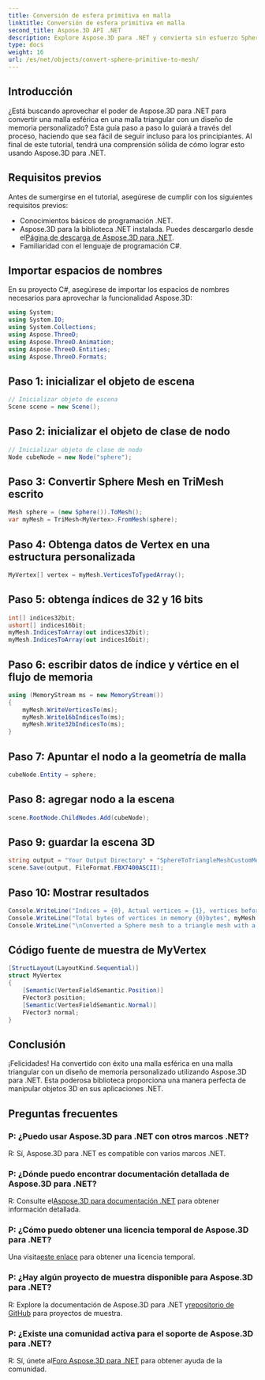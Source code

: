 ```yaml
---
title: Conversión de esfera primitiva en malla
linktitle: Conversión de esfera primitiva en malla
second_title: Aspose.3D API .NET
description: Explore Aspose.3D para .NET y convierta sin esfuerzo Sphere Mesh en Triangle Mesh con un diseño de memoria personalizado. Siga nuestra guía paso a paso para una integración perfecta.
type: docs
weight: 16
url: /es/net/objects/convert-sphere-primitive-to-mesh/
---
```

## Introducción
¿Está buscando aprovechar el poder de Aspose.3D para .NET para convertir una malla esférica en una malla triangular con un diseño de memoria personalizado? Esta guía paso a paso lo guiará a través del proceso, haciendo que sea fácil de seguir incluso para los principiantes. Al final de este tutorial, tendrá una comprensión sólida de cómo lograr esto usando Aspose.3D para .NET.
## Requisitos previos
Antes de sumergirse en el tutorial, asegúrese de cumplir con los siguientes requisitos previos:
- Conocimientos básicos de programación .NET.
- Aspose.3D para la biblioteca .NET instalada. Puedes descargarlo desde el[Página de descarga de Aspose.3D para .NET](https://releases.aspose.com/3d/net/).
- Familiaridad con el lenguaje de programación C#.
## Importar espacios de nombres
En su proyecto C#, asegúrese de importar los espacios de nombres necesarios para aprovechar la funcionalidad Aspose.3D:
```csharp
using System;
using System.IO;
using System.Collections;
using Aspose.ThreeD;
using Aspose.ThreeD.Animation;
using Aspose.ThreeD.Entities;
using Aspose.ThreeD.Formats;
```
## Paso 1: inicializar el objeto de escena
```csharp
// Inicializar objeto de escena
Scene scene = new Scene();
```
## Paso 2: inicializar el objeto de clase de nodo
```csharp
// Inicializar objeto de clase de nodo
Node cubeNode = new Node("sphere");
```
## Paso 3: Convertir Sphere Mesh en TriMesh escrito
```csharp
Mesh sphere = (new Sphere()).ToMesh();
var myMesh = TriMesh<MyVertex>.FromMesh(sphere);
```
## Paso 4: Obtenga datos de Vertex en una estructura personalizada
```csharp
MyVertex[] vertex = myMesh.VerticesToTypedArray();
```
## Paso 5: obtenga índices de 32 y 16 bits
```csharp
int[] indices32bit;
ushort[] indices16bit;
myMesh.IndicesToArray(out indices32bit);
myMesh.IndicesToArray(out indices16bit);
```
## Paso 6: escribir datos de índice y vértice en el flujo de memoria
```csharp
using (MemoryStream ms = new MemoryStream())
{
    myMesh.WriteVerticesTo(ms);
    myMesh.Write16bIndicesTo(ms);
    myMesh.Write32bIndicesTo(ms);
}
```
## Paso 7: Apuntar el nodo a la geometría de malla
```csharp
cubeNode.Entity = sphere;
```
## Paso 8: agregar nodo a la escena
```csharp
scene.RootNode.ChildNodes.Add(cubeNode);
```
## Paso 9: guardar la escena 3D
```csharp
string output = "Your Output Directory" + "SphereToTriangleMeshCustomMemoryLayoutScene.fbx";
scene.Save(output, FileFormat.FBX7400ASCII);
```
## Paso 10: Mostrar resultados
```csharp
Console.WriteLine("Indices = {0}, Actual vertices = {1}, vertices before merging = {2}", myMesh.IndicesCount, myMesh.VerticesCount, myMesh.UnmergedVerticesCount);
Console.WriteLine("Total bytes of vertices in memory {0}bytes", myMesh.VerticesSizeInBytes);
Console.WriteLine("\nConverted a Sphere mesh to a triangle mesh with a custom memory layout of the vertex successfully.\nFile saved at " + output);
```

## Código fuente de muestra de MyVertex
```csharp
[StructLayout(LayoutKind.Sequential)]
struct MyVertex
{
	[Semantic(VertexFieldSemantic.Position)]
	FVector3 position;
	[Semantic(VertexFieldSemantic.Normal)]
	FVector3 normal;
}
```
## Conclusión
¡Felicidades! Ha convertido con éxito una malla esférica en una malla triangular con un diseño de memoria personalizado utilizando Aspose.3D para .NET. Esta poderosa biblioteca proporciona una manera perfecta de manipular objetos 3D en sus aplicaciones .NET.
## Preguntas frecuentes
### P: ¿Puedo usar Aspose.3D para .NET con otros marcos .NET?
R: Sí, Aspose.3D para .NET es compatible con varios marcos .NET.
### P: ¿Dónde puedo encontrar documentación detallada de Aspose.3D para .NET?
 R: Consulte el[Aspose.3D para documentación .NET](https://reference.aspose.com/3d/net/) para obtener información detallada.
### P: ¿Cómo puedo obtener una licencia temporal de Aspose.3D para .NET?
 Una visita[este enlace](https://purchase.aspose.com/temporary-license/) para obtener una licencia temporal.
### P: ¿Hay algún proyecto de muestra disponible para Aspose.3D para .NET?
 R: Explore la documentación de Aspose.3D para .NET y[repositorio de GitHub](https://github.com/aspose-3d/Aspose.3D-for-.NET) para proyectos de muestra.
### P: ¿Existe una comunidad activa para el soporte de Aspose.3D para .NET?
 R: Sí, únete al[Foro Aspose.3D para .NET](https://forum.aspose.com/c/3d/18) para obtener ayuda de la comunidad.